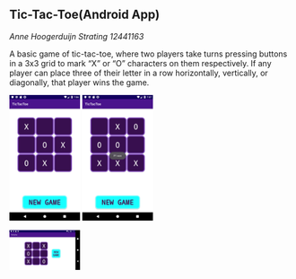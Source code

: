 ## Tic-Tac-Toe(Android App)


*Anne Hoogerduijn Strating*
*12441163*

A basic game of tic-tac-toe, where two players take turns pressing buttons in a 3x3 grid to mark
“X” or “O” characters on them respectively. If any player can place three of their letter in a
row horizontally, vertically, or diagonally, that player wins the game.

<img src="https://github.com/AnneHS/Tic-Tac-Toe/blob/master/app/doc/name.png" height="5%" width="25%"/> <img
src="https://github.com/AnneHS/Tic-Tac-Toe/blob/master/app/doc/won.png" height="5%" width="25%"/>  




<img src="https://github.com/AnneHS/Tic-Tac-Toe/blob/master/app/doc/landscape.png" height="10%" width="25%"/> 
